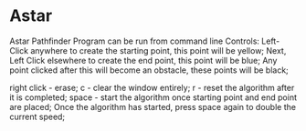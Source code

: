 # Astar
Astar Pathfinder Program
can be run from command line
Controls: 
  Left-Click anywhere to create the starting point, this point will be yellow;
  Next, Left Click elsewhere to create the end point, this point will be blue;
  Any point clicked after this will become an obstacle, these points will be black;
  
  right click - erase;
  c - clear the window entirely;
  r - reset the algorithm after it is completed;
  space - start the algorithm once starting point and end point are placed;
  Once the algorithm has started, press space again to double the current speed;
